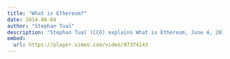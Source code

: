 ```yaml
---
title: "What is Ethereum?"
date: 2014-06-04
author: "Stephan Tual"
description: "Stephan Tual (CCO) explains What is Ethereum, June 4, 2014"
embed:
  url: https://player.vimeo.com/video/97374143
---
```


